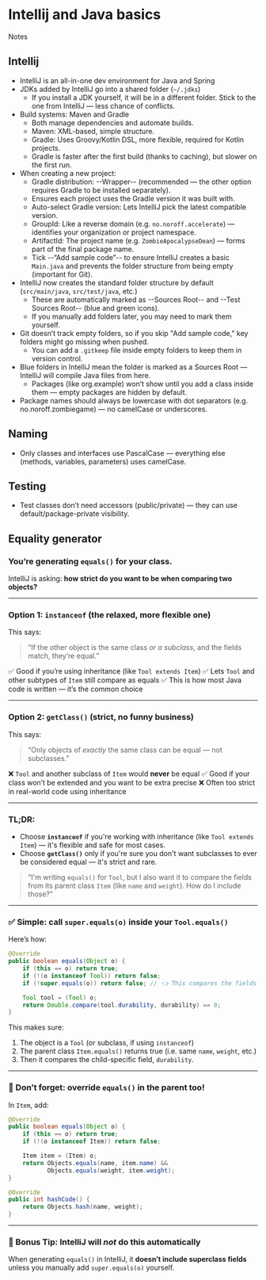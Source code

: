# Intellij and Java basics

Notes

## Intellij

- IntelliJ is an all-in-one dev environment for Java and Spring
- JDKs added by IntelliJ go into a shared folder (`~/.jdks`)
    - If you install a JDK yourself, it will be in a different folder. Stick to the one from IntelliJ — less chance of conflicts.
- Build systems: Maven and Gradle
    - Both manage dependencies and automate builds.
    - Maven: XML-based, simple structure.
    - Gradle: Uses Groovy/Kotlin DSL, more flexible, required for Kotlin projects.
    - Gradle is faster after the first build (thanks to caching), but slower on the first run.
- When creating a new project:
    - Gradle distribution: --Wrapper-- (recommended — the other option requires Gradle to be installed separately).
    - Ensures each project uses the Gradle version it was built with.
    - Auto-select Gradle version: Lets IntelliJ pick the latest compatible version.
    - GroupId: Like a reverse domain (e.g. `no.noroff.accelerate`) — identifies your organization or project namespace.
    - ArtifactId: The project name (e.g. `ZombieApocalypseDean`) — forms part of the final package name.
    - Tick --“Add sample code”-- to ensure IntelliJ creates a basic `Main.java` and prevents the folder structure from being empty (important for Git).
- IntelliJ now creates the standard folder structure by default (`src/main/java`, `src/test/java`, etc.)
    - These are automatically marked as --Sources Root-- and --Test Sources Root-- (blue and green icons).
    - If you manually add folders later, you may need to mark them yourself.
- Git doesn’t track empty folders, so if you skip "Add sample code," key folders might go missing when pushed.
    - You can add a `.gitkeep` file inside empty folders to keep them in version control.
- Blue folders in IntelliJ mean the folder is marked as a Sources Root — IntelliJ will compile Java files from here.
    - Packages (like org.example) won’t show until you add a class inside them — empty packages are hidden by default.
- Package names should always be lowercase with dot separators (e.g. no.noroff.zombiegame) — no camelCase or underscores.

## Naming

- Only classes and interfaces use PascalCase — everything else (methods, variables, parameters) uses camelCase.

## Testing

- Test classes don’t need accessors (public/private) — they can use default/package-private visibility.

## Equality generator

### You’re generating `equals()` for your class.

IntelliJ is asking: **how strict do you want to be when comparing two objects?**

---

### Option 1: `instanceof` (the relaxed, more flexible one)

This says:

> “If the other object is the same class *or a subclass*, and the fields match, they’re equal.”

✅ Good if you’re using inheritance (like `Tool extends Item`)
✅ Lets `Tool` and other subtypes of `Item` still compare as equals
✅ This is how most Java code is written — it’s the common choice

---

### Option 2: `getClass()` (strict, no funny business)

This says:

> “Only objects of *exactly* the same class can be equal — not subclasses.”

❌ `Tool` and another subclass of `Item` would **never** be equal
✅ Good if your class won’t be extended and you want to be extra precise
❌ Often too strict in real-world code using inheritance

---

### TL;DR:

* Choose **`instanceof`** if you're working with inheritance (like `Tool extends Item`) — it's flexible and safe for most cases.
* Choose **`getClass()`** only if you're sure you don't want subclasses to ever be considered equal — it's strict and rare.


> “I'm writing `equals()` for `Tool`, but I also want it to compare the fields from its parent class `Item` (like `name` and `weight`). How do I include those?”

---

### ✅ Simple: call `super.equals(o)` inside your `Tool.equals()`

Here’s how:

```java
@Override
public boolean equals(Object o) {
    if (this == o) return true;
    if (!(o instanceof Tool)) return false;
    if (!super.equals(o)) return false; // 👈 This compares the fields from Item

    Tool tool = (Tool) o;
    return Double.compare(tool.durability, durability) == 0;
}
```

This makes sure:

1. The object is a `Tool` (or subclass, if using `instanceof`)
2. The parent class `Item.equals()` returns true (i.e. same `name`, `weight`, etc.)
3. Then it compares the child-specific field, `durability`.

---

### 🔄 Don’t forget: override `equals()` in the parent too!

In `Item`, add:

```java
@Override
public boolean equals(Object o) {
    if (this == o) return true;
    if (!(o instanceof Item)) return false;

    Item item = (Item) o;
    return Objects.equals(name, item.name) &&
           Objects.equals(weight, item.weight);
}

@Override
public int hashCode() {
    return Objects.hash(name, weight);
}
```

---

### 🧠 Bonus Tip: IntelliJ will *not* do this automatically

When generating `equals()` in IntelliJ, it **doesn’t include superclass fields** unless you manually add `super.equals(o)` yourself.



